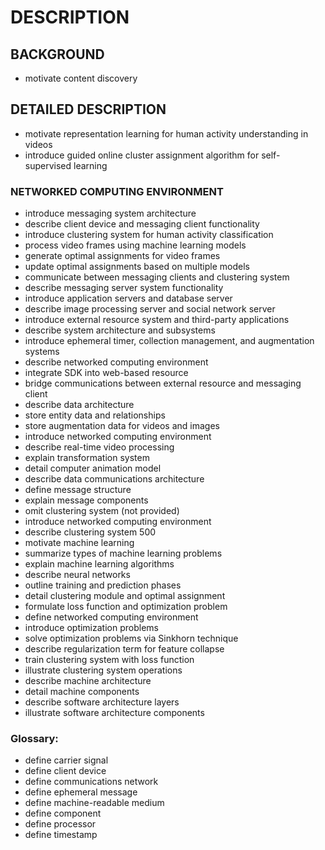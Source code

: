 # DESCRIPTION

## BACKGROUND

- motivate content discovery

## DETAILED DESCRIPTION

- motivate representation learning for human activity understanding in videos
- introduce guided online cluster assignment algorithm for self-supervised learning

### NETWORKED COMPUTING ENVIRONMENT

- introduce messaging system architecture
- describe client device and messaging client functionality
- introduce clustering system for human activity classification
- process video frames using machine learning models
- generate optimal assignments for video frames
- update optimal assignments based on multiple models
- communicate between messaging clients and clustering system
- describe messaging server system functionality
- introduce application servers and database server
- describe image processing server and social network server
- introduce external resource system and third-party applications
- describe system architecture and subsystems
- introduce ephemeral timer, collection management, and augmentation systems
- describe networked computing environment
- integrate SDK into web-based resource
- bridge communications between external resource and messaging client
- describe data architecture
- store entity data and relationships
- store augmentation data for videos and images
- introduce networked computing environment
- describe real-time video processing
- explain transformation system
- detail computer animation model
- describe data communications architecture
- define message structure
- explain message components
- omit clustering system (not provided)
- introduce networked computing environment
- describe clustering system 500
- motivate machine learning
- summarize types of machine learning problems
- explain machine learning algorithms
- describe neural networks
- outline training and prediction phases
- detail clustering module and optimal assignment
- formulate loss function and optimization problem
- define networked computing environment
- introduce optimization problems
- solve optimization problems via Sinkhorn technique
- describe regularization term for feature collapse
- train clustering system with loss function
- illustrate clustering system operations
- describe machine architecture
- detail machine components
- describe software architecture layers
- illustrate software architecture components

### Glossary:

- define carrier signal
- define client device
- define communications network
- define ephemeral message
- define machine-readable medium
- define component
- define processor
- define timestamp

